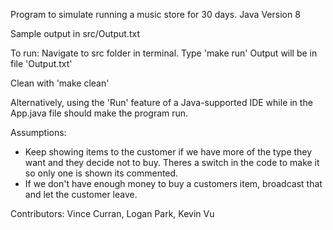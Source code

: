 Program to simulate running a music store for 30 days.
Java Version 8

Sample output in src/Output.txt

To run:
Navigate to src folder in terminal.
Type 'make run'
Output will be in file 'Output.txt'

Clean with 'make clean'

Alternatively, using the 'Run' feature of a Java-supported IDE while in the App.java file should make the program run.

Assumptions:
- Keep showing items to the customer if we have more of the type they want and they decide not to buy. Theres a switch in the code to make it so only one is shown its commented.
- If we don't have enough money to buy a customers item, broadcast that and let the customer leave.

Contributors: Vince Curran, Logan Park, Kevin Vu
